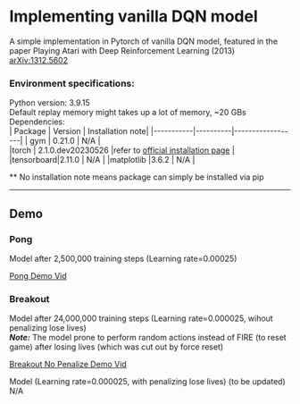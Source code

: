 # Implementing vanilla DQN model 
A simple implementation in Pytorch of vanilla DQN model, featured in the paper Playing Atari with Deep Reinforcement Learning (2013) [arXiv:1312.5602](https://doi.org/10.48550/arXiv.1312.5602)

### Environment specifications:     
Python version:  3.9.15   
Default replay memory might takes up a lot of memory, ~20 GBs    
Dependencies:     
| Package   |  Version | Installation note|
|-----------|----------|------------------|
| gym       |  0.21.0  |        N/A        |  
|torch      | 2.1.0.dev20230526 |refer to [official installation page](https://pytorch.org/get-started/locally/) |
|tensorboard|2.11.0    | N/A |
|matplotlib |3.6.2     | N/A |

** No installation note means package can simply be installed via pip

------ 

## Demo 

### Pong
Model after 2,500,000 training steps (Learning rate=0.00025)   

[Pong Demo Vid](https://github.com/quingzz/DQN_paper/assets/90673616/fc9efb13-9dbf-4354-8dfc-808aa2b8c226)

### Breakout 
Model after 24,000,000 training steps (Learning rate=0.000025, wihout penalizing lose lives)    
***Note:*** The model prone to perform random actions instead of FIRE (to reset game) after losing lives (which was cut out by force reset)


[Breakout No Penalize Demo Vid](https://github.com/quingzz/DQN_paper/assets/90673616/f14bde91-1c6e-41d8-90e1-4173263aed72)

Model (Learning rate=0.000025, with penalizing lose lives) (to be updated)    
N/A

